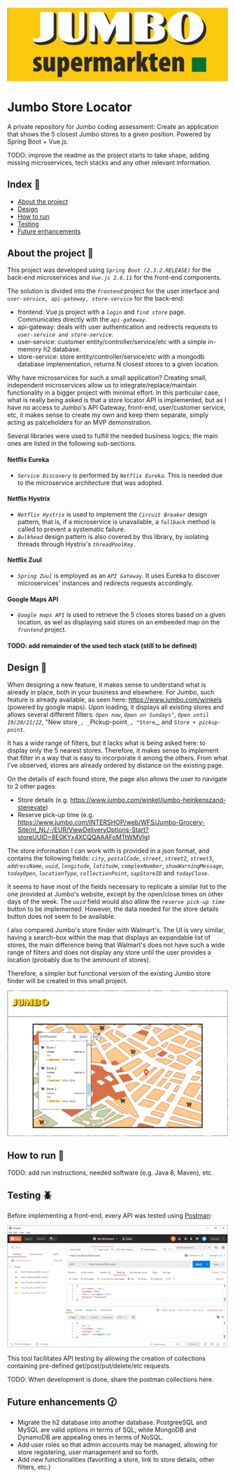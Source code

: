 <p align="center">
  <img src="images/JumboBanner.jpg" title="Jumbo" alt="Jumbo supermarkten"/>
</p>

# Jumbo Store Locator

A private repository for Jumbo coding assessment: Create an application that shows the 5 closest Jumbo stores to a given position.
Powered by Spring Boot + Vue.js.

TODO: improve the readme as the project starts to take shape, adding missing microservices, tech stacks and any other relevant information.

## Index :pushpin:
- [About the project](#about)
- [Design](#design)
- [How to run](#run)
- [Testing](#testing)
- [Future enhancements](#future)

## About the project <a name="about"></a> :scroll:

This project was developed using _`Spring Boot (2.3.2.RELEASE)`_ for the back-end microservices and _`Vue.js 2.6.11`_ for the front-end components.

The solution is divided into the _`frontend`_ project for the user interface and _`user-service, api-gateway, store-service`_ for the back-end:
- frontend: Vue.js project with a _`login`_ and _`find store`_ page. Communicates directly with the _`api-gateway`_.
- api-gateway: deals with user authentication and redirects requests to _`user-service and store-service`_.
- user-service: customer entity/controller/service/etc with a simple in-memory h2 database.
- store-service: store entity/controller/service/etc with a mongodb database implementation, returns N closest stores to a given location.

Why have microservices for such a small application? Creating small, independent microservices allow us to integrate/replace/maintain functionality in a bigger project with minimal effort. In this particular case, what is really being asked is that a store locator API is implemented, but as I have no access to Jumbo's API Gateway, front-end, user/customer service, etc, it makes sense to create my own and keep them separate, simply acting as palceholders for an MVP demonstration.

Several libraries were used to fulfill the needed business logics; the main ones are listed in the following sub-sections.

#### Netflix Eureka

- _`Service Discovery`_ is performed by _`Netflix Eureka`_. This is needed due to the microservice architecture that was adopted.

#### Netflix Hystrix

- _`Netflix Hystrix`_ is used to implement the _`Circuit Breaker`_ design pattern, that is, if a microservice is unavailable, a _`fallback`_ method is called to prevent a systematic failure.
- _`Bulkhead`_ design pattern is also covered by this library, by isolating threads through Hystrix's _`threadPoolKey`_.

#### Netflix Zuul

- _`Spring Zuul`_ is employed as an _`API Gateway`_. It uses Eureka to discover microservices' instances and redirects requests accordingly.

#### Google Maps API

- _`Google maps API`_ is used to retrieve the 5 closes stores based on a given location, as wel as displaying said stores on an embeeded map on the _`frontend`_ project.

#### TODO: add remainder of the used tech stack (still to be defined)

## Design <a name="design"></a> :memo:

When designing a new feature, it makes sense to understand what is already in place, both in your business and elsewhere. For Jumbo, such feature is already available, as seen here: https://www.jumbo.com/winkels (powered by google maps). Upon loading, it displays all existing stores and allows several different filters:  _`Open now`_, _`Open on Sundays"`_, _`Open until 19/20/21/22`_, "New store`_, _`Pickup-point`_, "Store`_, and _`Store + pickup-point`_.

It has a wide range of filters, but it lacks what is being asked here: to display only the 5 nearest stores. Therefore, it makes sense to implement that filter in a way that is easy to incorporate it among the others. From what I've observed, stores are already ordered by distance on the existing page.

On the details of each found store, the page also allows the user to navigate to 2 other pages:
- Store details (e.g. https://www.jumbo.com/winkel/jumbo-heinkenszand-stenevate)
- Reserve pick-up time (e.g. https://www.jumbo.com/INTERSHOP/web/WFS/Jumbo-Grocery-Site/nl_NL/-/EUR/ViewDeliveryOptions-Start?storeUUID=8E0KYx4XCQQAAAFoMTtWMVlg)

The store information I can work with is provided in a json format, and contains the following fields: _`city`_, _`postalCode`_, _`street`_, _`street2`_, _`street3`_, _`addressName`_, _`uuid`_, _`longitude`_, _`latitude`_, _`complexNumber`_, _`showWarningMessage`_, _`todayOpen`_, _`locationType`_, _`collectionPoint`_, _`sapStoreID`_ and _`todayClose`_. 

It seems to have most of the fields necessary to replicate a similar list to the one provided at Jumbo's website, except by the open/close times on other days of the week. The _`uuid`_ field would also allow the _`reserve pick-up time`_ button to be implemented. However, the data needed for the store details button does not seem to be available. 

I also compared Jumbo's store finder with Walmart's. The UI is very similar, having a search-box within the map that displays an expandable list of stores, the main difference being that Walmart's does not have such a wide range of filters and does not display any store until the user provides a location (probably due to the ammount of stores).

Therefore, a simpler but functional version of the existing Jumbo store finder will be created in this small project.

<p align="center">
  <img src="images/Jumbo Store Locator.png" title="Proposed design" alt="Proposed design"/>
</p>

## How to run <a name="run"></a> :wrench:

TODO: add run instructions, needed software (e.g. Java 8, Maven), etc.

## Testing <a name="testing"></a> :beetle:

Before implementing a front-end, every API was tested using [Postman](https://www.postman.com/):

<p align="center">
  <img src="images/Postman.png" title="Postman API tests" alt="Postman API tests"/>
</p>

This tool facilitates API testing by allowing the creation of collections containing pre-defined get/post/put/delete/etc requests.

TODO: When development is done, share the postman collections here.

## Future enhancements <a name="future"></a> :clock130:

- Migrate the h2 database into another database. PostgreeSQL and MySQL are valid options in terms of SQL, while MongoDB and DynamoDB are appealing ones in terms of NoSQL.
- Add user roles so that admin accounts may be managed, allowing for store registering, user management and so forth.
- Add new functionalities (favoriting a store, link to store details, other filters, etc.)
